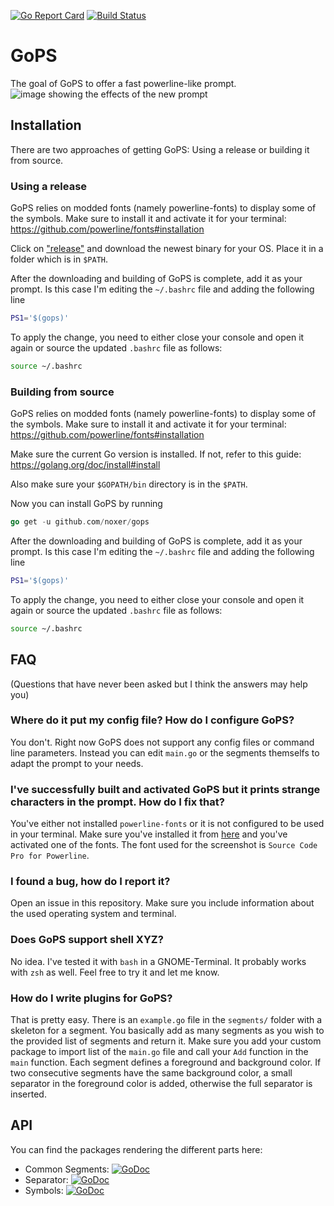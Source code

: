 [![Go Report Card](https://goreportcard.com/badge/github.com/noxer/gops)](https://goreportcard.com/report/github.com/noxer/gops)
[![Build Status](https://travis-ci.org/noxer/gops.svg?branch=master)](https://travis-ci.org/noxer/gops)

# GoPS
The goal of GoPS to offer a fast powerline-like prompt.
![image showing the effects of the new prompt](https://raw.githubusercontent.com/noxer/gops/master/img/example.png)

## Installation
There are two approaches of getting GoPS: Using a release or building it from source.

### Using a release
GoPS relies on modded fonts (namely powerline-fonts) to display some of the symbols. Make sure to install it and activate it for your terminal: <https://github.com/powerline/fonts#installation>

Click on ["release"](https://github.com/noxer/gops/releases) and download the newest binary for your OS. Place it in a folder which is in `$PATH`.

After the downloading and building of GoPS is complete, add it as your prompt. Is this case I'm editing the `~/.bashrc` file and adding the following line

```bash
PS1='$(gops)'
```

To apply the change, you need to either close your console and open it again or source the updated `.bashrc` file as follows:

```bash
source ~/.bashrc
```

### Building from source
GoPS relies on modded fonts (namely powerline-fonts) to display some of the symbols. Make sure to install it and activate it for your terminal: <https://github.com/powerline/fonts#installation>

Make sure the current Go version is installed. If not, refer to this guide: <https://golang.org/doc/install#install>

Also make sure your `$GOPATH/bin` directory is in the `$PATH`.

Now you can install GoPS by running

```go
go get -u github.com/noxer/gops
```

After the downloading and building of GoPS is complete, add it as your prompt. Is this case I'm editing the `~/.bashrc` file and adding the following line

```bash
PS1='$(gops)'
```

To apply the change, you need to either close your console and open it again or source the updated `.bashrc` file as follows:

```bash
source ~/.bashrc
```

## FAQ
(Questions that have never been asked but I think the answers may help you)

### Where do it put my config file? How do I configure GoPS?
You don't. Right now GoPS does not support any config files or command line parameters. Instead you can edit `main.go` or the segments themselfs to adapt the prompt to your needs.

### I've successfully built and activated GoPS but it prints strange characters in the prompt. How do I fix that?
You've either not installed `powerline-fonts` or it is not configured to be used in your terminal. Make sure you've installed it from [here](https://github.com/powerline/fonts#installation) and you've activated one of the fonts. The font used for the screenshot is `Source Code Pro for Powerline`.

### I found a bug, how do I report it?
Open an issue in this repository. Make sure you include information about the used operating system and terminal.

### Does GoPS support shell XYZ?
No idea. I've tested it with `bash` in a GNOME-Terminal. It probably works with `zsh` as well. Feel free to try it and let me know.

### How do I write plugins for GoPS?
That is pretty easy. There is an `example.go` file in the `segments/` folder with a skeleton for a segment. You basically add as many segments as you wish to the provided list of segments and return it. Make sure you add your custom package to import list of the `main.go` file and call your `Add` function in the `main` function. Each segment defines a foreground and background color. If two consecutive segments have the same background color, a small separator in the foreground color is added, otherwise the full separator is inserted.

## API
You can find the packages rendering the different parts here:

* Common Segments: [![GoDoc](https://godoc.org/github.com/noxer/gops/segments/common?status.svg)](https://godoc.org/github.com/noxer/gops/segments)
* Separator: [![GoDoc](https://godoc.org/github.com/noxer/gops/separator?status.svg)](https://godoc.org/github.com/noxer/gops/separator)
* Symbols: [![GoDoc](https://godoc.org/github.com/noxer/gops/symbols?status.svg)](https://godoc.org/github.com/noxer/gops/symbols)
